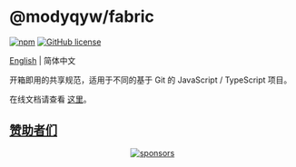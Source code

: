 # @modyqyw/fabric

[![npm](https://img.shields.io/npm/v/@modyqyw/fabric)](https://www.npmjs.com/package/@modyqyw/fabric)
[![GitHub license](https://img.shields.io/github/license/ModyQyW/fabric)](https://github.com/ModyQyW/fabric/blob/main/LICENSE)

[English](./README.md) | 简体中文

开箱即用的共享规范，适用于不同的基于 Git 的 JavaScript / TypeScript 项目。

在线文档请查看 [这里](https://fabric.modyqyw.top/zh-Hans)。

## [赞助者们](https://github.com/ModyQyW/sponsors)

<p align="center">
  <a href="https://cdn.jsdelivr.net/gh/ModyQyW/sponsors/sponsorkit/sponsors.svg">
    <img alt="sponsors" src="https://cdn.jsdelivr.net/gh/ModyQyW/sponsors/sponsorkit/sponsors.svg"/>
  </a>
</p>
